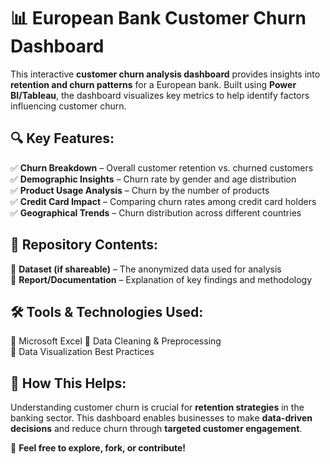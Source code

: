 # 📊 European Bank Customer Churn Dashboard  

This interactive **customer churn analysis dashboard** provides insights into **retention and churn patterns** for a European bank. Built using **Power BI/Tableau**, the dashboard visualizes key metrics to help identify factors influencing customer churn.  

## 🔍 **Key Features:**  
✅ **Churn Breakdown** – Overall customer retention vs. churned customers  
✅ **Demographic Insights** – Churn rate by gender and age distribution  
✅ **Product Usage Analysis** – Churn by the number of products  
✅ **Credit Card Impact** – Comparing churn rates among credit card holders  
✅ **Geographical Trends** – Churn distribution across different countries  

## 📂 **Repository Contents:**  
📁 **Dataset (if shareable)** – The anonymized data used for analysis  
📁 **Report/Documentation** – Explanation of key findings and methodology  

## 🛠 **Tools & Technologies Used:**  
🔹 Microsoft Excel 
🔹 Data Cleaning & Preprocessing  
🔹 Data Visualization Best Practices  

## 📢 **How This Helps:**  
Understanding customer churn is crucial for **retention strategies** in the banking sector. This dashboard enables businesses to make **data-driven decisions** and reduce churn through **targeted customer engagement**.  

🚀 **Feel free to explore, fork, or contribute!**  
